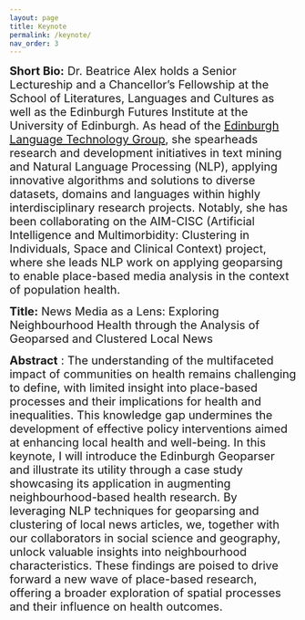 ```yaml
---
layout: page
title: Keynote
permalink: /keynote/
nav_order: 3
---
```



<span style="font-size:20px;"> <strong> Short Bio:</strong>   Dr. Beatrice Alex holds a Senior Lectureship and a Chancellor’s Fellowship at the School of Literatures, Languages and Cultures as well as the Edinburgh Futures Institute at the University of Edinburgh. As head of the [Edinburgh Language Technology Group](https://www.ltg.ed.ac.uk/), she spearheads research and development initiatives in text mining and Natural Language Processing (NLP), applying innovative algorithms and solutions to diverse datasets, domains and languages within highly interdisciplinary research projects.  Notably, she has been collaborating on the AIM-CISC (Artificial Intelligence and Multimorbidity: Clustering in Individuals, Space and Clinical Context) project, where she leads NLP work on applying geoparsing to enable place-based media analysis in the context of population health.

<span style="font-size:20px;"> <strong> Title:</strong> News Media as a Lens: Exploring Neighbourhood Health through the Analysis of Geoparsed and Clustered Local News

<span style="font-size:20px;"> <strong> Abstract</strong> : The understanding of the multifaceted impact of communities on health remains challenging to define, with limited insight into place-based processes and their implications for health and inequalities. This knowledge gap undermines the development of effective policy interventions aimed at enhancing local health and well-being. In this keynote, I will introduce the Edinburgh Geoparser and illustrate its utility through a case study showcasing its application in augmenting neighbourhood-based health research. By leveraging NLP techniques for geoparsing and clustering of local news articles, we, together with our collaborators in social science and geography, unlock valuable insights into neighbourhood characteristics. These findings are poised to drive forward a new wave of place-based research, offering a broader exploration of spatial processes and their influence on health outcomes.
